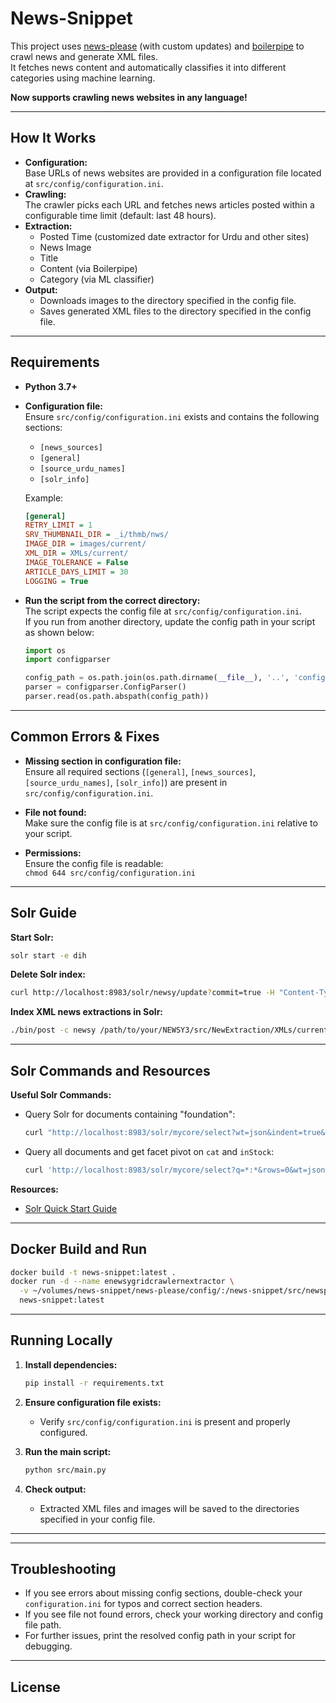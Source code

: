 # News-Snippet

This project uses [news-please](https://github.com/fhamborg/news-please) (with custom updates) and [boilerpipe](https://github.com/kohlschutter/boilerpipe) to crawl news and generate XML files.  
It fetches news content and automatically classifies it into different categories using machine learning.

**Now supports crawling news websites in any language!**

---

## How It Works

- **Configuration:**  
  Base URLs of news websites are provided in a configuration file located at `src/config/configuration.ini`.
- **Crawling:**  
  The crawler picks each URL and fetches news articles posted within a configurable time limit (default: last 48 hours).
- **Extraction:**  
  - Posted Time (customized date extractor for Urdu and other sites)
  - News Image
  - Title
  - Content (via Boilerpipe)
  - Category (via ML classifier)
- **Output:**  
  - Downloads images to the directory specified in the config file.
  - Saves generated XML files to the directory specified in the config file.

---

## Requirements

- **Python 3.7+**
- **Configuration file:**  
  Ensure `src/config/configuration.ini` exists and contains the following sections:
  - `[news_sources]`
  - `[general]`
  - `[source_urdu_names]`
  - `[solr_info]`

  Example:
  ```ini
  [general]
  RETRY_LIMIT = 1
  SRV_THUMBNAIL_DIR = _i/thmb/nws/
  IMAGE_DIR = images/current/
  XML_DIR = XMLs/current/
  IMAGE_TOLERANCE = False
  ARTICLE_DAYS_LIMIT = 30
  LOGGING = True
  ```

- **Run the script from the correct directory:**  
  The script expects the config file at `src/config/configuration.ini`.  
  If you run from another directory, update the config path in your script as shown below:

  ```python
  import os
  import configparser

  config_path = os.path.join(os.path.dirname(__file__), '..', 'config', 'configuration.ini')
  parser = configparser.ConfigParser()
  parser.read(os.path.abspath(config_path))
  ```

---

## Common Errors & Fixes

- **Missing section in configuration file:**  
  Ensure all required sections (`[general]`, `[news_sources]`, `[source_urdu_names]`, `[solr_info]`) are present in `src/config/configuration.ini`.

- **File not found:**  
  Make sure the config file is at `src/config/configuration.ini` relative to your script.

- **Permissions:**  
  Ensure the config file is readable:  
  `chmod 644 src/config/configuration.ini`

---

## Solr Guide

**Start Solr:**
```sh
solr start -e dih
```

**Delete Solr index:**
```sh
curl http://localhost:8983/solr/newsy/update?commit=true -H "Content-Type: text/xml" --data-binary '<delete><query>*:*</query></delete>'
```

**Index XML news extractions in Solr:**
```sh
./bin/post -c newsy /path/to/your/NEWSY3/src/NewExtraction/XMLs/current/nazret/*.xml
```
---

## Solr Commands and Resources

**Useful Solr Commands:**

- Query Solr for documents containing "foundation":
	```sh
	curl "http://localhost:8983/solr/mycore/select?wt=json&indent=true&q=foundation"
	```

- Query all documents and get facet pivot on `cat` and `inStock`:
	```sh
	curl 'http://localhost:8983/solr/mycore/select?q=*:*&rows=0&wt=json&indent=on&facet=on&facet.pivot=cat,inStock'
	```

**Resources:**

- [Solr Quick Start Guide](http://lucene.apache.org/solr/quickstart.html)
---

## Docker Build and Run

```sh
docker build -t news-snippet:latest .
docker run -d --name enewsygridcrawlernextractor \
  -v ~/volumes/news-snippet/news-please/config/:/news-snippet/src/newsplease/config/ \
  news-snippet:latest
```
---

## Running Locally

1. **Install dependencies:**
	```sh
	pip install -r requirements.txt
	```

2. **Ensure configuration file exists:**
	- Verify `src/config/configuration.ini` is present and properly configured.

3. **Run the main script:**
	```sh
	python src/main.py
	```

4. **Check output:**
	- Extracted XML files and images will be saved to the directories specified in your config file.

--- 
---

## Troubleshooting

- If you see errors about missing config sections, double-check your `configuration.ini` for typos and correct section headers.
- If you see file not found errors, check your working directory and config file path.
- For further issues, print the resolved config path in your script for debugging.

---

## License